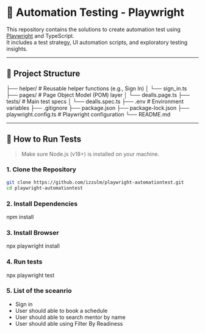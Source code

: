 # 🧪 Automation Testing - Playwright

This repository contains the solutions to create automation test using [Playwright](https://playwright.dev/) and TypeScript.  
It includes a test strategy, UI automation scripts, and exploratory testing insights.

---

## 📁 Project Structure
├── helper/ # Reusable helper functions (e.g., Sign In)
│ └── sign_in.ts
├── pages/ # Page Object Model (POM) layer
│ └── dealls.page.ts
├── tests/ # Main test specs
│ └── dealls.spec.ts
├── .env # Environment variables
├── .gitignore
├── package.json
├── package-lock.json
├── playwright.config.ts # Playwright configuration
└── README.md

---

## 🚀 How to Run Tests

> Make sure Node.js (v18+) is installed on your machine.

### 1. Clone the Repository
```bash
git clone https://github.com/izzulm/playwright-automationtest.git
cd playwright-automationtest
```

### 2. Install Dependencies
npm install

### 3. Install Browser
npx playwright install

### 4. Run tests
npx playwright test


### 5. List of the sceanrio
- Sign in
- User should able to book a schedule
- User should able to search mentor by name
- User should able using Filter By Readiness